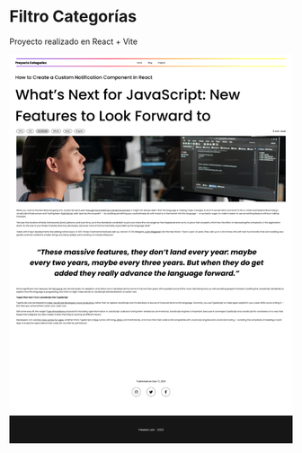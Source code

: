 # Filtro Categorías

Proyecto realizado en React + Vite

![Image text](https://github.com/Yokaleis/Filtro-Categorias-React/blob/master/BLOG.png?raw=true)

